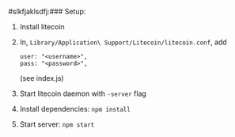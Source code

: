 
#slkfjaklsdfj:### Setup:

1. Install litecoin

2. In, `Library/Application\ Support/Litecoin/litecoin.conf`, add

    ```
    user: "<username>",
    pass: "<password>",
    ```
    (see index.js)

3. Start litecoin daemon with `-server` flag
4. Install dependencies: `npm install`
5. Start server: `npm start`

